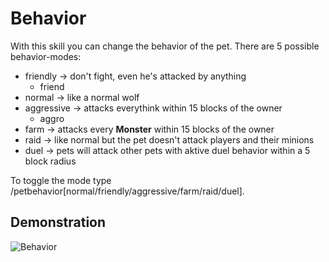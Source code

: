 # Behavior

With this skill you can change the behavior of the pet. There are 5 possible behavior-modes:

* friendly -&gt; don't fight, even he's attacked by anything
  * friend
* normal -&gt; like a normal wolf
* aggressive -&gt; attacks everythink within 15 blocks of the owner
  * aggro
* farm -&gt; attacks every **Monster** within 15 blocks of the owner
* raid -&gt; like normal but the pet doesn't attack players and their minions
* duel -&gt; pets will attack other pets with aktive duel behavior within a 5 block radius

To toggle the mode type /petbehavior\[normal/friendly/aggressive/farm/raid/duel\].

## Demonstration

![Behavior](https://github.com/xXKeyleXx/MyPet-Wiki/tree/07680434e1278c970819d5e9518888598106688b/wiki/images/skills/behavior.gif)

